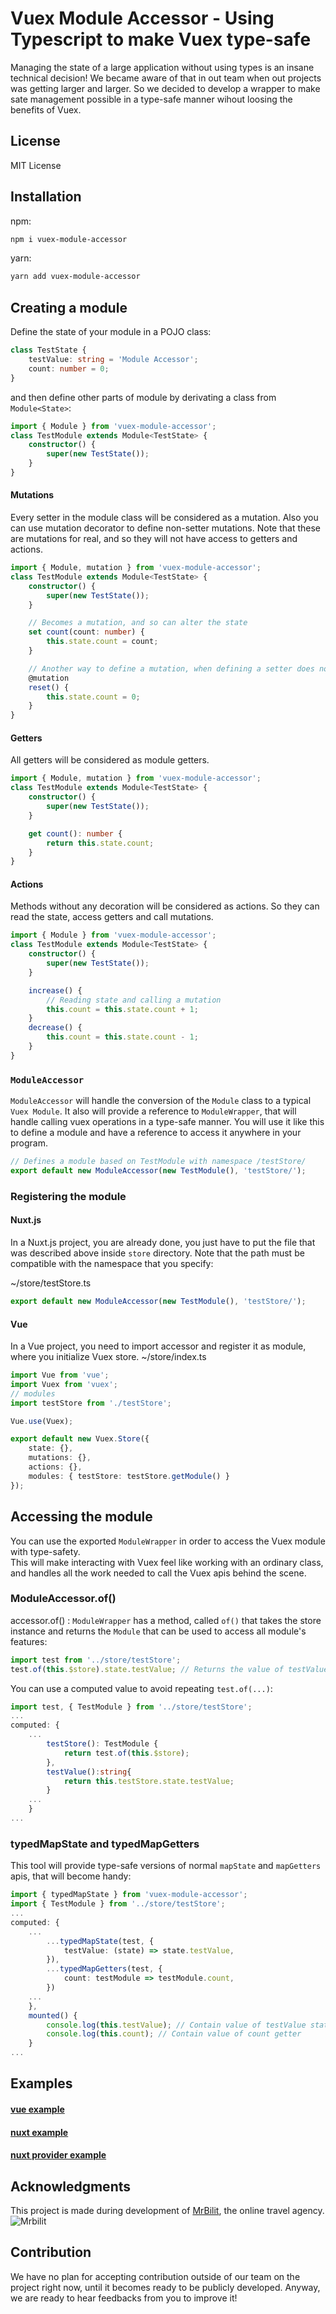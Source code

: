 # Vuex Module Accessor - Using Typescript to make Vuex type-safe
Managing the state of a large application without using types is an insane technical decision! We became aware of that in out team when out projects was getting larger and larger. So we decided to develop a wrapper to make sate management possible in a type-safe manner wihout loosing the benefits of Vuex.

## License

MIT License

## Installation

npm:

```bash
npm i vuex-module-accessor
```

yarn:

```bash
yarn add vuex-module-accessor
```

## Creating a module


Define the state of your module in a POJO class:

```typescript
class TestState {
	testValue: string = 'Module Accessor';
	count: number = 0;
}
```

and then define other parts of module by derivating a class from `Module<State>`:

```typescript
import { Module } from 'vuex-module-accessor';
class TestModule extends Module<TestState> {
	constructor() {
		super(new TestState());
	}
}
```

#### Mutations

Every setter in the module class will be considered as a mutation. Also you can use mutation decorator to define non-setter mutations.
Note that these are mutations for real, and so they will not have access to getters and actions.

```typescript
import { Module, mutation } from 'vuex-module-accessor';
class TestModule extends Module<TestState> {
	constructor() {
		super(new TestState());
	}

	// Becomes a mutation, and so can alter the state
	set count(count: number) {
		this.state.count = count;
	}

	// Another way to define a mutation, when defining a setter does not make sense
	@mutation
	reset() {
		this.state.count = 0;
	}
}
```

#### Getters

All getters will be considered as module getters.

```typescript
import { Module, mutation } from 'vuex-module-accessor';
class TestModule extends Module<TestState> {
	constructor() {
		super(new TestState());
	}

	get count(): number {
		return this.state.count;
	}
}
```

#### Actions

Methods without any decoration will be considered as actions. So they can read the state, access getters and call mutations.

```typescript
import { Module } from 'vuex-module-accessor';
class TestModule extends Module<TestState> {
	constructor() {
		super(new TestState());
	}

	increase() {
		// Reading state and calling a mutation
		this.count = this.state.count + 1;
	}
	decrease() {
		this.count = this.state.count - 1;
	}
}
```

### `ModuleAccessor`
`ModuleAccessor` will handle the conversion of the `Module` class to a typical `Vuex Module`. It also will provide a reference to `ModuleWrapper`, that will handle calling vuex operations in a type-safe manner.
You will use it like this to define a module and have a reference to access it anywhere in your program.

```typescript
// Defines a module based on TestModule with namespace /testStore/
export default new ModuleAccessor(new TestModule(), 'testStore/');
```

### Registering the module

#### Nuxt.js
In a Nuxt.js project, you are already done, you just have to put the file that was described above inside `store` directory. Note that the path must be compatible with the namespace that you specify:

~/store/testStore.ts
```typescript
export default new ModuleAccessor(new TestModule(), 'testStore/');
```

#### Vue
In a Vue project, you need to import accessor and register it as module, where you initialize Vuex store.
~/store/index.ts

```typescript
import Vue from 'vue';
import Vuex from 'vuex';
// modules
import testStore from './testStore';

Vue.use(Vuex);

export default new Vuex.Store({
	state: {},
	mutations: {},
	actions: {},
	modules: { testStore: testStore.getModule() }
});
```

## Accessing the module
You can use the exported `ModuleWrapper` in order to access the Vuex module with type-safety.\
This will make interacting with Vuex feel like working with an ordinary class, and handles all the work needed to call the Vuex apis behind the scene.

### ModuleAccessor.of()
accessor.of() :
`ModuleWrapper` has a method, called `of()` that takes the store instance and returns the `Module` that can be used to access all module's features:

```typescript
import test from '../store/testStore';
test.of(this.$store).state.testValue; // Returns the value of testValue in state
```

You can use a computed value to avoid repeating `test.of(...)`:

```typescript
import test, { TestModule } from '../store/testStore';
...
computed: {
    ...
		testStore(): TestModule {
			return test.of(this.$store);
		},
		testValue():string{
		    return this.testStore.state.testValue;
		}
	...
	}
...
```

### typedMapState and typedMapGetters

This tool will provide type-safe versions of normal `mapState` and `mapGetters` apis, that will become handy:

```typescript
import { typedMapState } from 'vuex-module-accessor';
import { TestModule } from '../store/testStore';
...
computed: {
    ...
		...typedMapState(test, {
			testValue: (state) => state.testValue,
		}),
		...typedMapGetters(test, {
			count: testModule => testModule.count,
		})
	...
	},
	mounted() {
		console.log(this.testValue); // Contain value of testValue state
		console.log(this.count); // Contain value of count getter
	}
...
```

## Examples

#### [vue example](https://github.com/badihi/vuex-module-accessor/tree/master/Examples/vue-example)

#### [nuxt example](https://github.com/badihi/vuex-module-accessor/tree/master/Examples/nuxt-example)

#### [nuxt provider example](https://github.com/badihi/vuex-module-accessor/tree/master/Examples/nuxt-provider)

## Acknowledgments
This project is made during development of [MrBilit](https://mrbilit.com/), the online travel agency.
![Mrbilit](https://mrbilit.com/icon.png)

## Contribution
We have no plan for accepting contribution outside of our team on the project right now, until it becomes ready to be publicly developed.
Anyway, we are ready to hear feedbacks from you to improve it!
